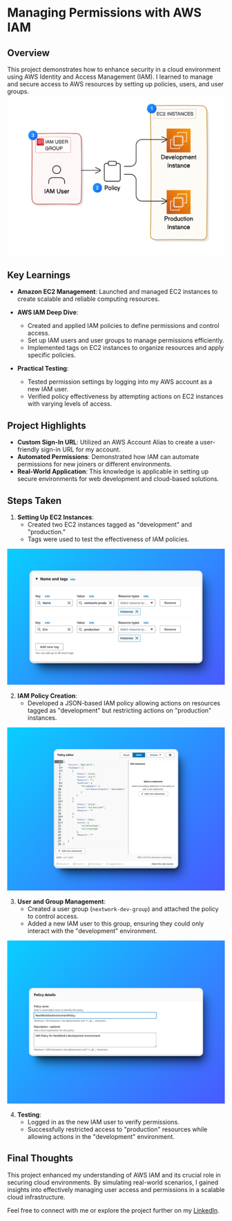 # Managing Permissions with AWS IAM

## Overview
This project demonstrates how to enhance security in a cloud environment using AWS Identity and Access Management (IAM). I learned to manage and secure access to AWS resources by setting up policies, users, and user groups.
![Today's game plan](Documentation/image1.png)

## Key Learnings

- **Amazon EC2 Management**: Launched and managed EC2 instances to create scalable and reliable computing resources.
  
- **AWS IAM Deep Dive**: 
  - Created and applied IAM policies to define permissions and control access.
  - Set up IAM users and user groups to manage permissions efficiently.
  - Implemented tags on EC2 instances to organize resources and apply specific policies.

- **Practical Testing**: 
  - Tested permission settings by logging into my AWS account as a new IAM user.
  - Verified policy effectiveness by attempting actions on EC2 instances with varying levels of access.

## Project Highlights

- **Custom Sign-In URL**: Utilized an AWS Account Alias to create a user-friendly sign-in URL for my account.
- **Automated Permissions**: Demonstrated how IAM can automate permissions for new joiners or different environments.
- **Real-World Application**: This knowledge is applicable in setting up secure environments for web development and cloud-based solutions.

## Steps Taken

1. **Setting Up EC2 Instances**:
   - Created two EC2 instances tagged as "development" and "production."
   - Tags were used to test the effectiveness of IAM policies.
   
![Today's game plan](Documentation/image2.png)

2. **IAM Policy Creation**:
   - Developed a JSON-based IAM policy allowing actions on resources tagged as "development" but restricting actions on "production" instances.

![Today's game plan](Documentation/image3.png)
 
3. **User and Group Management**:
   - Created a user group (`nextwork-dev-group`) and attached the policy to control access.
   - Added a new IAM user to this group, ensuring they could only interact with the "development" environment.
 
![Today's game plan](Documentation/image4.png)
 
4. **Testing**:
   - Logged in as the new IAM user to verify permissions.
   - Successfully restricted access to "production" resources while allowing actions in the "development" environment.



## Final Thoughts
This project enhanced my understanding of AWS IAM and its crucial role in securing cloud environments. By simulating real-world scenarios, I gained insights into effectively managing user access and permissions in a scalable cloud infrastructure.

Feel free to connect with me or explore the project further on my [LinkedIn](https://www.linkedin.com/in/shubhambhatia2103/).

